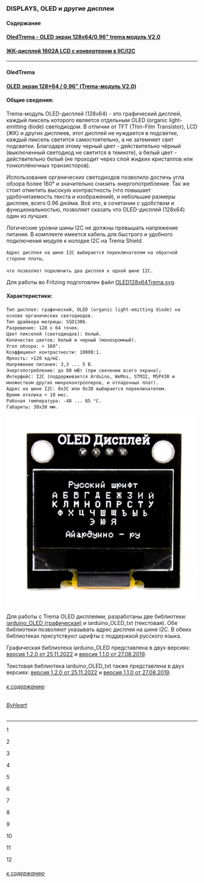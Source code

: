 ### DISPLAYS, OLED и другие дисплеи

#### Содержание

#### [OledTrema - OLED экран 128x64/0.96" trema модуль V2.0](#oledtrema)

#### [ЖК-дисплей 1602A LCD с конвертером в IIC/I2C](zhk-displej-1602a-lcd-s-konverterom-v-iici2c/zhk-displej-1602a-lcd-s-konverterom-v-iici2c.md)

---

#### OledTrema
#### [OLED экран 128×64 / 0,96” (Trema-модуль V2.0)](https://wiki.iarduino.ru/page/OLED_trema/)

#### Общие сведения:

Trema-модуль OLED-дисплей (128x64) - это графический дисплей, каждый пиксель которого является отдельным OLED (organic light-emitting diode) светодиодом. В отличии от TFT (Thin-Film Transistor), LCD (ЖК) и других дисплеев, этот дисплей не нуждается в подсветке, каждый пиксель светится самостоятельно, а не затемняет свет подсветки. Благодаря этому черный цвет - действительно чёрный (выключенный светодиод не светится в темноте), а белый цвет - действительно белый (не проходит через слой жидких кристаллов или тонкоплёночных транзисторов).

Использование органических светодиодов позволило достичь угла обзора более 160° и значительно снизить энергопотребление. Так же стоит отметить высокую контрастность (что повышает удобочитаемость текста и изображений), и небольшие размеры дисплея, всего 0.96 дюйма. Всё это, в сочетании с удобством и функциональностью, позволяет сказать что OLED-дисплей (128x64) один из лучших.

Логические уровни шины I2C не должны превышать напряжение питания. В комплекте имеется кабель для быстрого и удобного подключения модуля к колодке I2C на Trema Shield.

```
Адрес дисплея на шине I2C выбирается переключателем на обратной стороне платы, 

что позволяет подключить два дисплея к одной шине I2C. 
```
Для работы во Fritzing подготовлен файл [OLED128x64Trema.svg](OLED128x64Trema/OLED128x64Trema.svg).

#### Характеристики:

```
Тип дисплея: графический, OLED (organic light-emitting diode) на основе органических светодиодов.
Тип драйвера матрицы: SSD1306.
Разрешение: 128 x 64 точек.
Цвет пикселей (светодиодов): белый.
Количество цветов: белый и черный (монохромный).
Угол обзора: > 160°.
Коэффициент контрастности: 10000:1.
Яркость: >120 кд/м2.
Напряжение питания: 3,3 ... 5 В.
Энергопотребление: до 80 мВт (при свечении всего экрана);
Интерфейс: I2C (поддерживается Arduino, WeMos, STM32, MSP430 и множеством других микроконтроллеров, и отладочных плат).
Адрес на шине I2C: 0x3C или 0x3D выбирается переключателем.
Время отклика < 10 мкс.
Рабочая температура: -40 ... 85 °С.
Габариты: 30x30 мм.
```

![](OLED128x64Trema/oled-displej.jpg)

Для работы с Trema OLED дисплеями, разработаны две библиотеки: [iarduino_OLED (графическая)](https://iarduino.ru/file/340.html) и iarduino_OLED_txt (текстовая). Обе библиотеки позволяют указывать адрес дисплея на шине I2C. В обеих библиотеках присутствуют шрифты с поддержкой русского языка.

Графическая библиотека iarduino_OLED представлена в двух версиях: [версия 1.2.0 от 25.11.2022](OLED128x64Trema/iarduino_OLED-1.2.0/README.md) и [версия 1.1.0 от 27.08.2019](OLED128x64Trema/iarduino_OLED-1.1.0/README.md).

Текстовая библиотека iarduino_OLED_txt также представлена в двух версиях: [версия 1.2.0 от 25.11.2022](OLED128x64Trema/iarduino_OLED_txt-1.2.0/README.md) и [версия 1.1.0 от 27.08.2019](OLED128x64Trema/iarduino_OLED_txt-1.1.0/README.md).




###### [к содержанию](#%D1%81%D0%BE%D0%B4%D0%B5%D1%80%D0%B6%D0%B0%D0%BD%D0%B8%D0%B5)

###### [ByHeart](../README.md)

---

1

2

3

4

5

6

7

8

9

10

11

12


###### [к содержанию](#%D1%81%D0%BE%D0%B4%D0%B5%D1%80%D0%B6%D0%B0%D0%BD%D0%B8%D0%B5)
